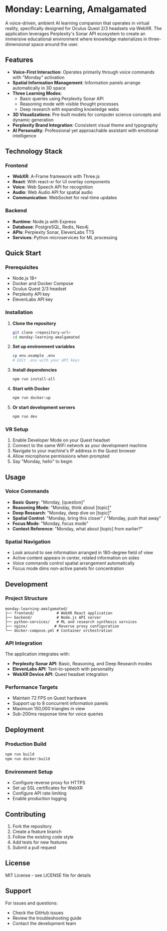 # Monday: Learning, Amalgamated

A voice-driven, ambient AI learning companion that operates in virtual reality, specifically designed for Oculus Quest 2/3 headsets via WebXR. The application leverages Perplexity's Sonar API ecosystem to create an immersive educational environment where knowledge materializes in three-dimensional space around the user.

## Features

- **Voice-First Interaction**: Operates primarily through voice commands with "Monday" activation
- **Spatial Information Management**: Information panels arrange automatically in 3D space
- **Three Learning Modes**:
  - Basic queries using Perplexity Sonar API
  - Reasoning mode with visible thought processes
  - Deep research with expanding knowledge webs
- **3D Visualizations**: Pre-built models for computer science concepts and dynamic generation
- **Perplexity Brand Integration**: Consistent visual theme and typography
- **AI Personality**: Professional yet approachable assistant with emotional intelligence

## Technology Stack

### Frontend
- **WebXR**: A-Frame framework with Three.js
- **React**: With react-xr for UI overlay components
- **Voice**: Web Speech API for recognition
- **Audio**: Web Audio API for spatial audio
- **Communication**: WebSocket for real-time updates

### Backend
- **Runtime**: Node.js with Express
- **Database**: PostgreSQL, Redis, Neo4j
- **APIs**: Perplexity Sonar, ElevenLabs TTS
- **Services**: Python microservices for ML processing

## Quick Start

### Prerequisites
- Node.js 18+
- Docker and Docker Compose
- Oculus Quest 2/3 headset
- Perplexity API key
- ElevenLabs API key

### Installation

1. **Clone the repository**
   ```bash
   git clone <repository-url>
   cd monday-learning-amalgamated
   ```

2. **Set up environment variables**
   ```bash
   cp env.example .env
   # Edit .env with your API keys
   ```

3. **Install dependencies**
   ```bash
   npm run install-all
   ```

4. **Start with Docker**
   ```bash
   npm run docker:up
   ```

5. **Or start development servers**
   ```bash
   npm run dev
   ```

### VR Setup

1. Enable Developer Mode on your Quest headset
2. Connect to the same WiFi network as your development machine
3. Navigate to your machine's IP address in the Quest browser
4. Allow microphone permissions when prompted
5. Say "Monday, hello" to begin

## Usage

### Voice Commands

- **Basic Query**: "Monday, [question]"
- **Reasoning Mode**: "Monday, think about [topic]"
- **Deep Research**: "Monday, deep dive on [topic]"
- **Spatial Control**: "Monday, bring this closer" / "Monday, push that away"
- **Focus Mode**: "Monday, focus mode"
- **Context Reference**: "Monday, what about [topic] from earlier?"

### Spatial Navigation

- Look around to see information arranged in 180-degree field of view
- Active content appears in center, related information on sides
- Voice commands control spatial arrangement automatically
- Focus mode dims non-active panels for concentration

## Development

### Project Structure
```
monday-learning-amalgamated/
├── frontend/          # WebXR React application
├── backend/           # Node.js API server
├── python-services/   # ML and research synthesis services
├── nginx/            # Reverse proxy configuration
└── docker-compose.yml # Container orchestration
```

### API Integration

The application integrates with:
- **Perplexity Sonar API**: Basic, Reasoning, and Deep Research modes
- **ElevenLabs API**: Text-to-speech with personality
- **WebXR Device API**: Quest headset integration

### Performance Targets

- Maintain 72 FPS on Quest hardware
- Support up to 8 concurrent information panels
- Maximum 150,000 triangles in view
- Sub-200ms response time for voice queries

## Deployment

### Production Build
```bash
npm run build
npm run docker:build
```

### Environment Setup
- Configure reverse proxy for HTTPS
- Set up SSL certificates for WebXR
- Configure API rate limiting
- Enable production logging

## Contributing

1. Fork the repository
2. Create a feature branch
3. Follow the existing code style
4. Add tests for new features
5. Submit a pull request

## License

MIT License - see LICENSE file for details

## Support

For issues and questions:
- Check the GitHub issues
- Review the troubleshooting guide
- Contact the development team 